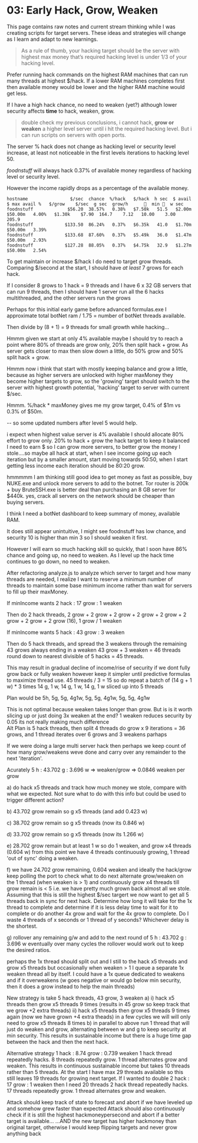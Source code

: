 # 03: Early Hack, Grow, Weaken

This page contains raw notes and current stream thinking while I was creating scripts for target servers. These ideas and strategies will change
as I learn and adapt to new learnings.

> As a rule of thumb, your hacking target should be the server with highest max money that’s required hacking level is under 1/3 of your hacking level.

Prefer running hack commands on the highest RAM machines that can run many threads at highest $/hack. If a lower RAM machines completes first then available money would be lower and the higher RAM machine would get less.

If I have a high hack chance, no need to weaken (yet?) although lower security affects **time** to hack, weaken, grow.


> double check my previous conclusions, i cannot hack, **grow or weaken** a higher level server until i hit the required hacking level. But i can run scripts on servers with open ports.

The server % hack does not change as hacking level or security level increase, at least not noticeable in the first levels iterations to hacking level 50.

_foodnstuff_ will always hack 0.37% of available money regardless of hacking level or security level.

However the income rapidly drops as a percentage of the available money.

```
hostname                $/sec  chance  %/hack   $/hack  h sec  $ avail    $ max avail %   $/grow    $/sec  g sec  grow/h      👮  min 👮  w sec
foodnstuff             $56.20  38.57%   0.38%   $7.50k   51.5   $2.00m  $50.00m   4.00%   $1.30k    $7.90  164.7    7.12   10.00    3.00  205.9
foodnstuff            $133.50  86.24%   0.37%   $6.35k   41.0   $1.70m  $50.00m   3.39%
foodnstuff            $133.68  87.60%   0.37%   $5.49k   36.0   $1.47m  $50.00m   2.93%
foodnstuff            $127.28  88.05%   0.37%   $4.75k   32.9   $1.27m  $50.00m   2.54%
```

To get maintain or increase \$/hack I do need to target grow threads. Comparing $/second at the start, I should have _at least_ 7 grows for each hack.

If I consider 8 grows to 1 hack = 9 threads and I have 6 x 32 GB servers that can run 9 threads, then I should have 1 server run all the 6 hacks multithreaded, and the other servers run the grows

Perhaps for this initial early game before advanced formulas.exe I approximate total botNet ram / 1.75 = number of botNet threads available.

Then divide by (8 + 1) = 9 threads for small growth while hacking...

Hmmm given we start at only 4% available maybe I should try to reach a point where 80% of threads are grow only, 20% then split hack + grow.
As server gets closer to max then slow down a little, do 50% grow and 50% split hack + grow.

Hmmm now i think that start with mostly keeping balance and grow a little, because as higher servers are unlocked with higher maxMoney they become higher targets to grow, so the 'growing' target should switch to the server with highest growth potential, 'hacking' target to server with current $/sec.

Hmmm. %/hack * maxMoney gives me my grow target, 0.4% of $1m vs 0.3% of $50m.


-- so some updated numbers after level 5 would help. 

i expect when highest value server is 4% available I should allocate 80% effort to grow only. 20% to hack + grow the hack target to keep it balanced
I need to earn $ so I can grow more servers, to better grow the money I stole....so maybe all hack at start, when I see income going up each iteration but by a smaller amount, start moving towards 50:50, when I start getting less income each iteration should be 80:20 grow.

hmmmmm I am thinking still good idea to get money as fast as possible, buy NUKE.exe and unlock more servers to add to the botnet.
Tor router is 200k + buy BruteSSH.exe is better deal than purchasing an 8 GB server for $440k.
yes, crack all servers on the network should be cheaper than buying servers.

I think I need a botNet dashboard to keep summary of money, available RAM.

It does still appear unintuitive, I might see foodnstuff has low chance, and security 10 is higher than min 3 so I should weaken it first.

However I will earn so much hacking skill so quickly, that I soon have 86% chance and going up, no need to weaken. As I level up the hack time continues to go down, no need to weaken.

After refactoring analyze.js to analyze which server to target and how many threads are needed, I realize I want to reserve a minimum number of threads
to maintain some base minimum income rather than wait for servers to fill up their maxMoney.

If minIncome wants 2 hack : 17 grow : 1 weaken

Then do 2 hack threads, 2 grow + 2 grow + 2 grow + 2 grow + 2 grow + 2 grow + 2 grow + 2 grow (16), 1 grow / 1 weaken 

If minIncome wants 5 hack : 43 grow : 3 weaken

Then do 5 hack threads, and spread the 3 weakens through the remaining 43 grows always ending in a weaken
43 grow + 3 weaken = 46 threads round down to nearest divisible of 5 hacks = 45 threads. 

This may result in gradual decline of income/rise of security if we dont fully grow back or fully weaken however 
keep it simpler until predictive formulas to maximize thread use.
45 threads / 3 = 15 so do repeat a batch of (14 g + 1 w) * 3 times
14 g, 1 w, 14 g, 1 w, 14 g, 1 w sliced up into 5 threads

Plan would be 5h, 5g, 5g, 4g1w, 5g, 5g, 4g1w, 5g, 5g, 4g1w

This is not optimal because weaken takes longer than grow.
But is is it worth slicing up or just doing 3x weaken at the end? 1 weaken reduces security by 0.05 its not really making much difference  
Alt Plan is 5 hack threads, then split 4 threads do grow x 9 iterations = 36 grows, and 1 thread iterates over 6 grows and 3 weakens parhaps

If we were doing a large multi server hack then perhaps we keep count of how many grow/weakens weve done and carry over any remainder to the next 'iteration'.

Acurately 5 h : 43.702 g : 3.696 w => weaken/grow => 0.0846 weaken per grow

a) do hack x5 threads and track how much money we stole, compare with what we expected. Not sure what to do with this info but could be used to trigger different action?

b) 43.702 grow remain so g x5 threads (and add 0.423 w)

c) 38.702 grow remain so g x5 threads (now its 0.846 w)

d) 33.702 grow remain so g x5 threads (now its 1.266 w)

e) 28.702 grow remain but at least 1 w so do 1 weaken, and grow x4 threads (0.604 w)
    from this point we have 4 threads continuously growing, 1 thread 'out of sync' doing a weaken.

f) we have 24.702 grow remaining, 0.604 weaken and ideally the hack/grow keep polling the port to check what to do next 
    alternate grow/weaken on the 1 thread (when weaken is > 1) and continuously grow x4 threads till grow remain is < 5 
    i.e. we have pretty much grown back almost all we stole.
    Assuming that this is still the highest $/sec targert we now want to get all 5 threads back in sync for next hack.
    Determine how long it will take for the 1x thread to complete and determine if it is less delay time to wait for it to complete or 
    do another 4x grow and wait for the 4x grow to complete. Do I waste 4 threads of x seconds or 1 thread of y seconds? Whichever delay is the shortest.

g) rollover any remaining g/w and add to the next round of 5 h : 43.702 g : 3.696 w
    eventually over many cycles the rollover would work out to keep the desired ratios.
    
perhaps the 1x thread should split out and I still to the hack x5 threads and grow x5 threads but occasionally 
when weaken > 1 I queue a separate 1x weaken thread all by itself.
I could have a 1x queue dedicated to weakens and if it overweakens (w goes negative or would go below min security, then it does a grow instead to help the main threads)

New strategy is take 5 hack threads, 43 grow, 3 weaken 
a)  i)  hack x5 threads then grow x5 threads 9 times (results in 45 grow so keep track that we grow +2 extra threads)
    ii) hack x5 threads then grow x5 threads 9 times again (now we have grown +4 extra theads)
    in a few cycles we will will only need to grow x5 threads 8 times
b) in parallel to above run 1 thread that will just do weaken and grow, alternating between w and g to keep security at min security.
This results in sustainable income but there is a huge time gap between the hack and then the next hack.

Alternative strategy 
1 hack : 8.74 grow : 0.739 weaken
1 hack thread repeatedly hacks. 8 threads repeatedly grow. 1 thread alternates grow and weaken.
This results in continuous sustainable income but takes 10 threads rather than 5 threads.
At the start I have max 29 threads available so this still leaves 19 threads for growing next target.
If I wanted to double 2 hack : 17 grow : 1 weaken then I need 20 threads
2 hack thread repeatedly hacks. 17 threads repeatedly grow. 1 thread alternates grow and weaken.

Attack should keep track of state to forecast and abort if we have leveled up and somehow grew faster than expected
Attack should also continuously check if it is still the highest hackmoneypersecond and abort if a better target is available...
...AND the new target has higher hackmoney than original target, otherwise I would keep flipping targets and never grow anything back